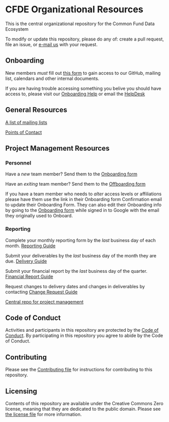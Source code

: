 # CFDE Organizational Resources

This is the central organizational repository for the Common Fund Data Ecosystem

To modify or update this repository, please do any of: create a pull
request, file an issue, or [e-mail us](mailto:autohelp+int+851+6545985337373134556@CFDE.groups.io) with your
request.

## Onboarding

New members *must* fill out [this form](https://forms.gle/H3ThBxzYYHdauaKJ8) to gain access to our 
GitHub, mailing list, calendars and other internal documents.

If you are having trouble accessing something you belive you should have access to, please visit our
[Onboarding Help](OnboardingHelp.md) or 
email the [HelpDesk](mailto:autohelp+int+851+6545985337373134556@CFDE.groups.io)

## General Resources

[A list of mailing lists](MailingLists.md)

[Points of Contact](PointsOfContact.md)

## Project Management Resources

### Personnel

Have a *new* team member? Send them to the [Onboarding form](https://forms.gle/H3ThBxzYYHdauaKJ8)

Have an *exiting* team member? Send them to the [Offboarding form](https://forms.gle/TQMmwvSGaDCFuVXP9)

If you have a team member who needs to *alter* access levels or affiliations please have them use the link in their Onboarding form Confirmation email to update their Onboarding Form. They can also edit their Onboarding info by going to the [Onboarding form](https://forms.gle/H3ThBxzYYHdauaKJ8) while signed in to Google with the email they originally used to Onboard.

### Reporting

Complete your monthly reporting form by the *last* business day of each month. [Reporting Guide](https://github.com/nih-cfde/project-management/MonthlyReporting.md)

Submit your deliverables by the *last* business day of the month they are due. [Delivery Guide](https://github.com/nih-cfde/project-management/Delivery.md)

Submit your financial report by the *last* business day of the quarter. [Financial Report Guide](https://github.com/nih-cfde/project-management/FinancialReporting.md)

Request changes to delivery dates and changes in deliverables by contacting <bob> [Change Request Guide](https://github.com/nih-cfde/project-management/ChangeRequests.md)

[Central repo for project management](https://github.com/nih-cfde/project-management/)

## Code of Conduct

Activities and participants in this repository are protected by the
[Code of Conduct](./CODEOFCONDUCT.md). By participating in this
repository you agree to abide by the Code of Conduct.

## Contributing

Please see the [Contributing file](./CONTRIBUTING.md) for instructions
for contributing to this repository.

## Licensing

Contents of this repository are available under the Creative Commons
Zero license, meaning that they are dedicated to the public domain.
Please see [the license file](./LICENSE.md) for more information.
